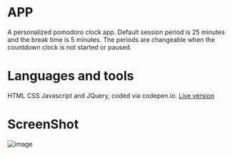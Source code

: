 # APP 
A personalized pomodoro clock app. Default session period is 25 minutes and the break time is 5 minutes. The periods are changeable when the countdown clock is not started or paused.  
# Languages and tools
HTML CSS Javascript and JQuery, coded via codepen.io. [Live version](http://codepen.io/lwn1989/pen/NjyLPJ)
# ScreenShot
![image](https://image.ibb.co/dZ2z7a/Screen_Shot_2017_05_29_at_12_27_33.png)


